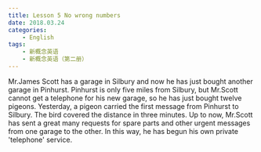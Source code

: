 ```yaml
---
title: Lesson 5 No wrong numbers
date: 2018.03.24
categories: 
    - English
tags:
    - 新概念英语
    - 新概念英语（第二册）
---
```

Mr.James Scott has a garage in Silbury and now he has just bought another garage in Pinhurst. Pinhurst is only five miles from Silbury, but Mr.Scott cannot get a telephone for his new garage, so he has just bought twelve pigeons. Yesterday, a pigeon carried the first message from Pinhurst to Silbury. The bird covered the distance in three minutes. 
Up to now, Mr.Scott has sent a great many requests for spare parts and other urgent messages from one garage to the other. In this way, he has begun his own private 'telephone' service. 